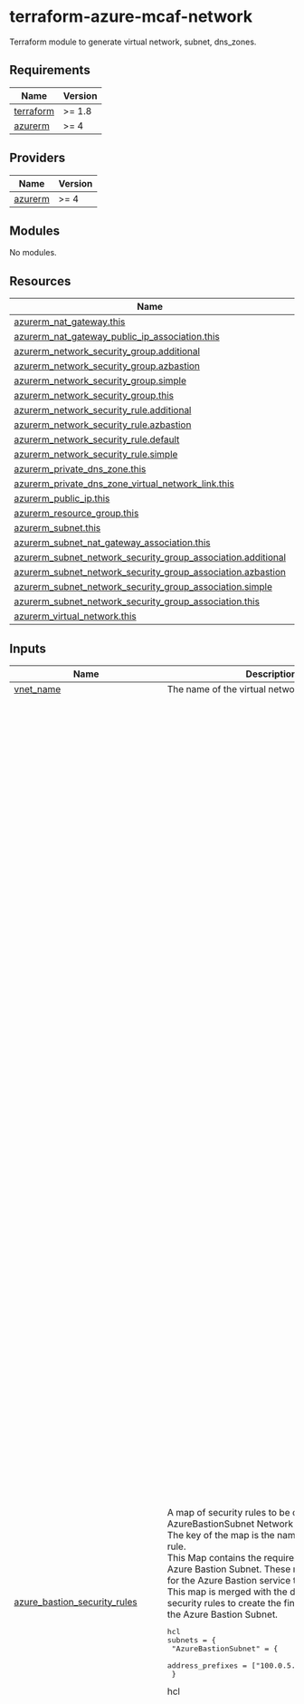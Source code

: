 # terraform-azure-mcaf-network
Terraform module to generate virtual network, subnet, dns_zones.

<!-- BEGIN_TF_DOCS -->
## Requirements

| Name | Version |
|------|---------|
| <a name="requirement_terraform"></a> [terraform](#requirement\_terraform) | >= 1.8 |
| <a name="requirement_azurerm"></a> [azurerm](#requirement\_azurerm) | >= 4 |

## Providers

| Name | Version |
|------|---------|
| <a name="provider_azurerm"></a> [azurerm](#provider\_azurerm) | >= 4 |

## Modules

No modules.

## Resources

| Name | Type |
|------|------|
| [azurerm_nat_gateway.this](https://registry.terraform.io/providers/hashicorp/azurerm/latest/docs/resources/nat_gateway) | resource |
| [azurerm_nat_gateway_public_ip_association.this](https://registry.terraform.io/providers/hashicorp/azurerm/latest/docs/resources/nat_gateway_public_ip_association) | resource |
| [azurerm_network_security_group.additional](https://registry.terraform.io/providers/hashicorp/azurerm/latest/docs/resources/network_security_group) | resource |
| [azurerm_network_security_group.azbastion](https://registry.terraform.io/providers/hashicorp/azurerm/latest/docs/resources/network_security_group) | resource |
| [azurerm_network_security_group.simple](https://registry.terraform.io/providers/hashicorp/azurerm/latest/docs/resources/network_security_group) | resource |
| [azurerm_network_security_group.this](https://registry.terraform.io/providers/hashicorp/azurerm/latest/docs/resources/network_security_group) | resource |
| [azurerm_network_security_rule.additional](https://registry.terraform.io/providers/hashicorp/azurerm/latest/docs/resources/network_security_rule) | resource |
| [azurerm_network_security_rule.azbastion](https://registry.terraform.io/providers/hashicorp/azurerm/latest/docs/resources/network_security_rule) | resource |
| [azurerm_network_security_rule.default](https://registry.terraform.io/providers/hashicorp/azurerm/latest/docs/resources/network_security_rule) | resource |
| [azurerm_network_security_rule.simple](https://registry.terraform.io/providers/hashicorp/azurerm/latest/docs/resources/network_security_rule) | resource |
| [azurerm_private_dns_zone.this](https://registry.terraform.io/providers/hashicorp/azurerm/latest/docs/resources/private_dns_zone) | resource |
| [azurerm_private_dns_zone_virtual_network_link.this](https://registry.terraform.io/providers/hashicorp/azurerm/latest/docs/resources/private_dns_zone_virtual_network_link) | resource |
| [azurerm_public_ip.this](https://registry.terraform.io/providers/hashicorp/azurerm/latest/docs/resources/public_ip) | resource |
| [azurerm_resource_group.this](https://registry.terraform.io/providers/hashicorp/azurerm/latest/docs/resources/resource_group) | resource |
| [azurerm_subnet.this](https://registry.terraform.io/providers/hashicorp/azurerm/latest/docs/resources/subnet) | resource |
| [azurerm_subnet_nat_gateway_association.this](https://registry.terraform.io/providers/hashicorp/azurerm/latest/docs/resources/subnet_nat_gateway_association) | resource |
| [azurerm_subnet_network_security_group_association.additional](https://registry.terraform.io/providers/hashicorp/azurerm/latest/docs/resources/subnet_network_security_group_association) | resource |
| [azurerm_subnet_network_security_group_association.azbastion](https://registry.terraform.io/providers/hashicorp/azurerm/latest/docs/resources/subnet_network_security_group_association) | resource |
| [azurerm_subnet_network_security_group_association.simple](https://registry.terraform.io/providers/hashicorp/azurerm/latest/docs/resources/subnet_network_security_group_association) | resource |
| [azurerm_subnet_network_security_group_association.this](https://registry.terraform.io/providers/hashicorp/azurerm/latest/docs/resources/subnet_network_security_group_association) | resource |
| [azurerm_virtual_network.this](https://registry.terraform.io/providers/hashicorp/azurerm/latest/docs/resources/virtual_network) | resource |

## Inputs

| Name | Description | Type | Default | Required |
|------|-------------|------|---------|:--------:|
| <a name="input_vnet_name"></a> [vnet\_name](#input\_vnet\_name) | The name of the virtual network. | `string` | n/a | yes |
| <a name="input_azure_bastion_security_rules"></a> [azure\_bastion\_security\_rules](#input\_azure\_bastion\_security\_rules) | A map of security rules to be created in the AzureBastionSubnet Network Security Group. The key of the map is the name of the security rule.<br>  This Map contains the required rules for the Azure Bastion Subnet. These rules are required for the Azure Bastion service to work properly.<br>  This map is merged with the default rules and security rules to create the final set of rules for the Azure Bastion Subnet.<pre>hcl<br>subnets = {<br>  "AzureBastionSubnet" = {<br>    address_prefixes                = ["100.0.5.0/24"]<br>  }</pre>hcl | <pre>map(object({<br>    name                                       = string<br>    access                                     = string<br>    direction                                  = string<br>    priority                                   = number<br>    protocol                                   = string<br>    description                                = optional(string)<br>    destination_address_prefix                 = optional(string, null)<br>    destination_address_prefixes               = optional(set(string), null)<br>    destination_application_security_group_ids = optional(set(string), null)<br>    destination_port_range                     = optional(string, null)<br>    destination_port_ranges                    = optional(set(string), null)<br>    source_address_prefix                      = optional(string, null)<br>    source_address_prefixes                    = optional(set(string), null)<br>    source_application_security_group_ids      = optional(set(string), null)<br>    source_port_range                          = optional(string, null)<br>    source_port_ranges                         = optional(set(string), null)<br>    timeouts = optional(object({<br>      create = optional(string, "30")<br>      delete = optional(string, "30")<br>      read   = optional(string, "5")<br>      update = optional(string, "30")<br>    }))<br>  }))</pre> | <pre>{<br>  "Allow-DataPlane-in-from-VirtualNetwork": {<br>    "access": "Allow",<br>    "description": "Allow DataPlane traffic from the VirtualNetwork",<br>    "destination_address_prefix": "VirtualNetwork",<br>    "destination_port_range": "8080",<br>    "direction": "Inbound",<br>    "name": "Allow-DataPlane-in-from-VirtualNetwork",<br>    "priority": 4042,<br>    "protocol": "Tcp",<br>    "source_address_prefix": "VirtualNetwork",<br>    "source_port_range": "*"<br>  },<br>  "Allow-DataPlane-in-from-VirtualNetwork-5701": {<br>    "access": "Allow",<br>    "description": "Allow DataPlane traffic from the VirtualNetwork on port 5701",<br>    "destination_address_prefix": "VirtualNetwork",<br>    "destination_port_range": "5701",<br>    "direction": "Inbound",<br>    "name": "Allow-DataPlane-in-from-VirtualNetwork-5701",<br>    "priority": 4043,<br>    "protocol": "Tcp",<br>    "source_address_prefix": "VirtualNetwork",<br>    "source_port_range": "*"<br>  },<br>  "Allow-DataPlane-out-to-VirtualNetwork-5701": {<br>    "access": "Allow",<br>    "description": "Allow DataPlane traffic to the VirtualNetwork on port 5701",<br>    "destination_address_prefix": "VirtualNetwork",<br>    "destination_port_range": "5701",<br>    "direction": "Outbound",<br>    "name": "Allow-DataPlane-out-to-VirtualNetwork-5701",<br>    "priority": 4043,<br>    "protocol": "Tcp",<br>    "source_address_prefix": "*",<br>    "source_port_range": "*"<br>  },<br>  "Allow-DataPlane-out-to-VirtualNetwork-8080": {<br>    "access": "Allow",<br>    "description": "Allow DataPlane traffic to the VirtualNetwork on port 8080",<br>    "destination_address_prefix": "VirtualNetwork",<br>    "destination_port_range": "8080",<br>    "direction": "Outbound",<br>    "name": "Allow-DataPlane-out-to-VirtualNetwork-8080",<br>    "priority": 4042,<br>    "protocol": "Tcp",<br>    "source_address_prefix": "*",<br>    "source_port_range": "*"<br>  },<br>  "Allow-Http-out-to-Internet": {<br>    "access": "Allow",<br>    "description": "Allow HTTP traffic to the Internet",<br>    "destination_address_prefix": "Internet",<br>    "destination_port_range": "80",<br>    "direction": "Outbound",<br>    "name": "Allow-Http-out-to-Internet",<br>    "priority": 4045,<br>    "protocol": "Tcp",<br>    "source_address_prefix": "*",<br>    "source_port_range": "*"<br>  },<br>  "Allow-Https-in-from-AzureLoadBalancer": {<br>    "access": "Allow",<br>    "description": "Allow HTTPS traffic from the AzureLoadBalancer",<br>    "destination_address_prefix": "*",<br>    "destination_port_range": "443",<br>    "direction": "Inbound",<br>    "name": "Allow-Https-in-from-AzureLoadBalancer",<br>    "priority": 4044,<br>    "protocol": "Tcp",<br>    "source_address_prefix": "AzureLoadBalancer",<br>    "source_port_range": "*"<br>  },<br>  "Allow-Https-in-from-GatewayManager": {<br>    "access": "Allow",<br>    "description": "Allow HTTPS traffic from the GatewayManager",<br>    "destination_address_prefix": "*",<br>    "destination_port_range": "443",<br>    "direction": "Inbound",<br>    "name": "Allow-Https-in-from-GatewayManager",<br>    "priority": 4041,<br>    "protocol": "Tcp",<br>    "source_address_prefix": "GatewayManager",<br>    "source_port_range": "*"<br>  },<br>  "Allow-Https-in-from-Internet": {<br>    "access": "Allow",<br>    "description": "Allow HTTPS traffic from the Internet",<br>    "destination_address_prefix": "*",<br>    "destination_port_range": "443",<br>    "direction": "Inbound",<br>    "name": "Allow-Https-in-from-Internet",<br>    "priority": 4040,<br>    "protocol": "Tcp",<br>    "source_address_prefix": null,<br>    "source_address_prefixes": null,<br>    "source_port_range": "*"<br>  },<br>  "Allow-Https-out-to-AzureCloud": {<br>    "access": "Allow",<br>    "description": "Allow HTTPS traffic to the AzureCloud",<br>    "destination_address_prefix": "AzureCloud",<br>    "destination_port_range": "443",<br>    "direction": "Outbound",<br>    "name": "Allow-Https-out-to-AzureCloud",<br>    "priority": 4044,<br>    "protocol": "Tcp",<br>    "source_address_prefix": "*",<br>    "source_port_range": "*"<br>  },<br>  "Allow-Rdp-out-to-VirtualNetwork": {<br>    "access": "Allow",<br>    "description": "Allow RDP traffic to the VirtualNetwork",<br>    "destination_address_prefix": "VirtualNetwork",<br>    "destination_port_range": "3389",<br>    "direction": "Outbound",<br>    "name": "Allow-Rdp-out-to-VirtualNetwork",<br>    "priority": 4040,<br>    "protocol": "Tcp",<br>    "source_address_prefix": "*",<br>    "source_port_range": "*"<br>  },<br>  "Allow-Ssh-out-to-VirtualNetwork": {<br>    "access": "Allow",<br>    "description": "Allow SSH traffic to the VirtualNetwork",<br>    "destination_address_prefix": "VirtualNetwork",<br>    "destination_port_range": "22",<br>    "direction": "Outbound",<br>    "name": "Allow-Ssh-out-to-VirtualNetwork",<br>    "priority": 4041,<br>    "protocol": "Tcp",<br>    "source_address_prefix": "*",<br>    "source_port_range": "*"<br>  }<br>}</pre> | no |
| <a name="input_azure_bastion_source_ip_prefixes"></a> [azure\_bastion\_source\_ip\_prefixes](#input\_azure\_bastion\_source\_ip\_prefixes) | The source IP prefixes that can access the Azure Bastion service, recommendation is not to use the default! | `set(string)` | <pre>[<br>  "0.0.0.0/0"<br>]</pre> | no |
| <a name="input_default_rules"></a> [default\_rules](#input\_default\_rules) | A map of default security rules to be created in **every** Network Security Group, except if you specificy "network\_security\_group\_config -> Azure default" in the subnet configuration.<br>  but of course, you can override these defaults by specifying the same rule in a new `default_rules` map.<br>  This map is merged with the security rules map to create the final set of rules for the Network Security Group.<pre>hcl<br>subnets = {<br>  "ToolingSubnet" = {<br>    address_prefixes                = ["100.0.3.0/24"]<br>    default_outbound_access_enabled = false<br>    create_network_security_group   = true<br>    network_security_group_config = {<br>      azure_default = true<br>    }<br>  }</pre>hcl | <pre>map(object({<br>    name                                       = string<br>    access                                     = string<br>    direction                                  = string<br>    priority                                   = number<br>    protocol                                   = string<br>    description                                = optional(string)<br>    destination_address_prefix                 = optional(string, null)<br>    destination_address_prefixes               = optional(set(string), null)<br>    destination_application_security_group_ids = optional(set(string), null)<br>    destination_port_range                     = optional(string, null)<br>    destination_port_ranges                    = optional(set(string), null)<br>    source_address_prefix                      = optional(string, null)<br>    source_address_prefixes                    = optional(set(string), null)<br>    source_application_security_group_ids      = optional(set(string), null)<br>    source_port_range                          = optional(string, null)<br>    source_port_ranges                         = optional(set(string), null)<br>    timeouts = optional(object({<br>      create = optional(string, "30")<br>      delete = optional(string, "30")<br>      read   = optional(string, "5")<br>      update = optional(string, "30")<br>    }))<br>  }))</pre> | <pre>{<br>  "Allow-Http-out-to-vnets": {<br>    "access": "Allow",<br>    "description": "Allow HTTP(S) traffic to VNets",<br>    "destination_address_prefix": "VirtualNetwork",<br>    "destination_port_ranges": [<br>      "80",<br>      "443"<br>    ],<br>    "direction": "Outbound",<br>    "name": "Allow-Http-out-to-vnets",<br>    "priority": 4095,<br>    "protocol": "Tcp",<br>    "source_address_prefix": "VirtualNetwork",<br>    "source_port_range": "*"<br>  },<br>  "Allow-Https-in-from-vnets": {<br>    "access": "Allow",<br>    "description": "Allow HTTPS traffic from VNets",<br>    "destination_address_prefix": "VirtualNetwork",<br>    "destination_port_range": "443",<br>    "direction": "Inbound",<br>    "name": "Allow-Https-in-from-vnets",<br>    "priority": 4095,<br>    "protocol": "Tcp",<br>    "source_address_prefix": "VirtualNetwork",<br>    "source_port_range": "*"<br>  },<br>  "Deny-Any-Any-Any-In": {<br>    "access": "Deny",<br>    "description": "Deny all inbound traffic",<br>    "destination_address_prefix": "*",<br>    "destination_port_range": "*",<br>    "direction": "Inbound",<br>    "name": "Deny-Any-Any-Any-In",<br>    "priority": 4096,<br>    "protocol": "*",<br>    "source_address_prefix": "*",<br>    "source_port_range": "*"<br>  },<br>  "Deny-Any-Any-Any-Out": {<br>    "access": "Deny",<br>    "description": "Deny all outbound traffic",<br>    "destination_address_prefix": "*",<br>    "destination_port_range": "*",<br>    "direction": "Outbound",<br>    "name": "Deny-Any-Any-Any-Out",<br>    "priority": 4096,<br>    "protocol": "*",<br>    "source_address_prefix": "*",<br>    "source_port_range": "*"<br>  }<br>}</pre> | no |
| <a name="input_natgateway"></a> [natgateway](#input\_natgateway) | This object describes the public IP configuration when creating Nat Gateway's with a public IP.  If creating more than one public IP, then these values will be used for all public IPs.<br><br>- `allocation_method`       = (Required) - Defines the allocation method for this IP address. Possible values are Static or Dynamic.<br>- `ddos_protection_mode`    = (Optional) - The DDoS protection mode of the public IP. Possible values are Disabled, Enabled, and VirtualNetworkInherited. Defaults to VirtualNetworkInherited.<br>- `ddos_protection_plan_id` = (Optional) - The ID of DDoS protection plan associated with the public IP. ddos\_protection\_plan\_id can only be set when ddos\_protection\_mode is Enabled<br>- `domain_name_label`       = (Optional) - Label for the Domain Name. Will be used to make up the FQDN. If a domain name label is specified, an A DNS record is created for the public IP in the Microsoft Azure DNS system.<br>- `idle_timeout_in_minutes` = (Optional) - Specifies the timeout for the TCP idle connection. The value can be set between 4 and 30 minutes.<br>- `inherit_tags`            = (Optional) - Defaults to false.  Set this to false if only the tags defined on this resource should be applied. - Future functionality leaving in.<br>- `ip_version`              = (Optional) - The IP Version to use, IPv6 or IPv4. Changing this forces a new resource to be created. Only static IP address allocation is supported for IPv6.<br>- `lock_level`              = (Optional) - Set this value to override the resource level lock value.  Possible values are `None`, `CanNotDelete`, and `ReadOnly`.<br>- `name`                    = (Optional) - The name of the Nat gateway. Changing this forces a new resource to be created.<br>- `sku`                     = (Optional) - The SKU of the Public IP. Accepted values are Basic and Standard. Defaults to Standard to support zones by default. Changing this forces a new resource to be created. When sku\_tier is set to Global, sku must be set to Standard.<br>- `sku_tier`                = (Optional) - The SKU tier of the Public IP. Accepted values are Global and Regional. Defaults to Regional<br>- `zones`                   = (Optional) - A list of zones where this public IP should be deployed. Defaults to no zone. if you prefer, you can set other values for the zones ["1","2","3"]. Changing this forces a new resource to be created.<br><br>  Example Inputs:<pre>hcl<br>  natgateway = {<br>    name = "my-nat-gw"<br>  }</pre>hcl | <pre>object({<br>    name                    = optional(string, null)<br>    allocation_method       = optional(string, "Static")<br>    ddos_protection_mode    = optional(string, "VirtualNetworkInherited")<br>    ddos_protection_plan_id = optional(string, null)<br>    domain_name_label       = optional(string, null)<br>    idle_timeout_in_minutes = optional(number, 4)<br>    inherit_tags            = optional(bool, true)<br>    ip_version              = optional(string, "IPv4")<br>    lock_level              = optional(string, null)<br>    sku                     = optional(string, "Standard")<br>    sku_tier                = optional(string, "Regional")<br>    zones                   = optional(list(string))<br>  })</pre> | `null` | no |
| <a name="input_private_dns"></a> [private\_dns](#input\_private\_dns) | This object describes the private DNS configuration for the virtual network.<br><br>- `zone_name`           = (Required) - The name of the private DNS zone.<br>- `zone_link_enabled`   = (Optional) - Whether to link the private DNS zone to the virtual network. Defaults to true.<br>- `zone_link_name`      = (Optional) - The name of the private DNS zone link. Changing this forces a new resource to be created.<br>- `resource_group_name` = (Optional) - The name of the resource group to link the private DNS zone to. Changing this forces a new resource to be created.<br><br>  Example Inputs:<pre>hcl<br>private_dns = {<br>  "keyvault" = {<br>    zone_name = "privatelink.vaultcore.azure.net"<br>  }<br>  "blob" = {<br>    zone_name = "privatelink.blob.core.windows.net"<br>  }<br>  "azurecr" = {<br>    zone_name = "privatelink.azurecr.io"<br>  }<br>}</pre>hcl | <pre>map(object({<br>    zone_name           = string<br>    zone_link_enabled   = optional(bool, true)<br>    zone_link_name      = optional(string)<br>    resource_group_name = optional(string)<br>  }))</pre> | `null` | no |
| <a name="input_public_ip"></a> [public\_ip](#input\_public\_ip) | This object describes the public IP configuration when creating a public IP.<br>Its is preconfigured by the Nat Gateway.<br><br>- `allocation_method` = (Optional) - Defines the allocation method for this IP address. Possible values are Static or Dynamic, default is Static.<br>- `ip_version`        = (Optional) - The IP Version to use, IPv6 or IPv4. Changing this forces a new resource to be created. Only static IP address allocation is supported for IPv6, Default is IPv4.<br>- `name`              = (Optional) - The name of the Public IP. Changing this forces a new resource to be created.<br>- `sku`               = (Optional) - The SKU of the Public IP. Accepted values are Basic and Standard. Defaults to Standard. Changing this forces a new resource to be created.<br>- `sku_tier`          = (Optional) - The SKU Tier that should be used for the Public IP. Possible values are Regional and Global. Defaults to Regional. Changing this forces a new resource to be created.<br>- `zones`             = (Optional) - A collection containing the availability zone to allocate the Public IP in. Changing this forces a new resource to be created, Availability Zones are only supported with a Standard SKU and in select regions at this time. Standard SKU Public IP Addresses that do not specify a zone are not zone-redundant by default.<br>} | <pre>object({<br>    name              = optional(string, null)<br>    allocation_method = optional(string, "Static")<br>    ip_version        = optional(string, "IPv4")<br>    sku               = optional(string, "Standard")<br>    sku_tier          = optional(string, "Regional")<br>    zones             = optional(list(string))<br>  })</pre> | `{}` | no |
| <a name="input_resource_group"></a> [resource\_group](#input\_resource\_group) | The name of the resource group in which to create the resources. | <pre>object({<br>    name     = string<br>    location = string<br>  })</pre> | <pre>{<br>  "location": null,<br>  "name": null<br>}</pre> | no |
| <a name="input_security_rules"></a> [security\_rules](#input\_security\_rules) | A map of security rules to be created in **every** Network Security Group. The key of the map is the name of the security rule.<br><br>  - `access` - (Required) Specifies whether network traffic is allowed or denied. Possible values are `Allow` and `Deny`.<br>  - `name` - (Required) Name of the network security rule to be created.<br>  - `description` - (Optional) A description for this rule. Restricted to 140 characters.<br>  - `destination_address_prefix` - (Optional) CIDR or destination IP range or * to match any IP. Tags such as `VirtualNetwork`, `AzureLoadBalancer` and `Internet` can also be used. Besides, it also supports all available Service Tags like ‘Sql.WestEurope‘, ‘Storage.EastUS‘, etc. You can list the available service tags with the CLI:<pre>shell az network list-service-tags --location westcentralus</pre>. For further information please see [Azure CLI<br>  - `destination_address_prefixes` - (Optional) List of destination address prefixes. Tags may not be used. This is required if `destination_address_prefix` is not specified.<br>  - `destination_application_security_group_ids` - (Optional) A List of destination Application Security Group IDs<br>  - `destination_port_range` - (Optional) Destination Port or Range. Integer or range between `0` and `65535` or `*` to match any. This is required if `destination_port_ranges` is not specified.<br>  - `destination_port_ranges` - (Optional) List of destination ports or port ranges. This is required if `destination_port_range` is not specified.<br>  - `direction` - (Required) The direction specifies if rule will be evaluated on incoming or outgoing traffic. Possible values are `Inbound` and `Outbound`.<br>  - `name` - (Required) The name of the security rule. This needs to be unique across all Rules in the Network Security Group. Changing this forces a new resource to be created.<br>  - `priority` - (Required) Specifies the priority of the rule. The value can be between 100 and 4096. The priority number must be unique for each rule in the collection. The lower the priority number, the higher the priority of the rule.<br>  - `protocol` - (Required) Network protocol this rule applies to. Possible values include `Tcp`, `Udp`, `Icmp`, `Esp`, `Ah` or `*` (which matches all).<br>  - `resource_group_name` - (Required) The name of the resource group in which to create the Network Security Rule. Changing this forces a new resource to be created.<br>  - `source_address_prefix` - (Optional) CIDR or source IP range or * to match any IP. Tags such as `VirtualNetwork`, `AzureLoadBalancer` and `Internet` can also be used. This is required if `source_address_prefixes` is not specified.<br>  - `source_address_prefixes` - (Optional) List of source address prefixes. Tags may not be used. This is required if `source_address_prefix` is not specified.<br>  - `source_application_security_group_ids` - (Optional) A List of source Application Security Group IDs<br>  - `source_port_range` - (Optional) Source Port or Range. Integer or range between `0` and `65535` or `*` to match any. This is required if `source_port_ranges` is not specified.<br>  - `source_port_ranges` - (Optional) List of source ports or port ranges. This is required if `source_port_range` is not specified.<br><br>  ---<br>  `timeouts` block supports the following:<br>  - `create` - (Defaults to 30 minutes) Used when creating the Network Security Rule.<br>  - `delete` - (Defaults to 30 minutes) Used when deleting the Network Security Rule.<br>  - `read` - (Defaults to 5 minutes) Used when retrieving the Network Security Rule.<br>  - `update` - (Defaults to 30 minutes) Used when updating the Network Security Rule.<pre>hcl<br>security_rules = {<br>  "test" = {<br>    access                     = "Allow"<br>    name                       = "Allow-HTTPS-Internet"<br>    description                = "Allow HTTPS traffic to the Internet"<br>    destination_address_prefix = "Internet"<br>    destination_port_range     = "443"<br>    direction                  = "Outbound"<br>    priority                   = 555<br>    protocol                   = "Tcp"<br>    source_address_prefix      = "VirtualNetwork"<br>    source_port_range          = "*"<br>  }<br>}</pre>hcl | <pre>map(object({<br>    name                                       = string<br>    access                                     = string<br>    description                                = optional(string)<br>    destination_address_prefix                 = optional(string)<br>    destination_address_prefixes               = optional(set(string))<br>    destination_application_security_group_ids = optional(set(string))<br>    destination_port_range                     = optional(string)<br>    destination_port_ranges                    = optional(set(string))<br>    direction                                  = string<br>    priority                                   = number<br>    protocol                                   = string<br>    source_address_prefix                      = optional(string)<br>    source_address_prefixes                    = optional(set(string))<br>    source_application_security_group_ids      = optional(set(string))<br>    source_port_range                          = optional(string)<br>    source_port_ranges                         = optional(set(string))<br>    timeouts = optional(object({<br>      create = optional(string)<br>      delete = optional(string)<br>      read   = optional(string)<br>      update = optional(string)<br>    }))<br>  }))</pre> | `{}` | no |
| <a name="input_subnet_delegations_actions"></a> [subnet\_delegations\_actions](#input\_subnet\_delegations\_actions) | List of delegation actions when delegations of subnets is used, will be used for querying | `map(list(string))` | <pre>{<br>  "GitHub.Network/networkSettings": [<br>    "Microsoft.Network/virtualNetworks/subnets/action"<br>  ],<br>  "Microsoft.AVS/PrivateClouds": [<br>    "Microsoft.Network/virtualNetworks/subnets/action"<br>  ],<br>  "Microsoft.ApiManagement/service": [<br>    "Microsoft.Network/virtualNetworks/subnets/action"<br>  ],<br>  "Microsoft.Apollo/npu": [<br>    "Microsoft.Network/virtualNetworks/subnets/action"<br>  ],<br>  "Microsoft.App/environments": [<br>    "Microsoft.Network/virtualNetworks/subnets/action"<br>  ],<br>  "Microsoft.App/testClients": [<br>    "Microsoft.Network/virtualNetworks/subnets/action"<br>  ],<br>  "Microsoft.AzureCosmosDB/clusters": [<br>    "Microsoft.Network/virtualNetworks/subnets/action"<br>  ],<br>  "Microsoft.BareMetal/AzureHPC": [<br>    "Microsoft.Network/virtualNetworks/subnets/action"<br>  ],<br>  "Microsoft.BareMetal/AzureHostedService": [<br>    "Microsoft.Network/virtualNetworks/subnets/action"<br>  ],<br>  "Microsoft.BareMetal/AzurePaymentHSM": [<br>    "Microsoft.Network/virtualNetworks/subnets/action"<br>  ],<br>  "Microsoft.BareMetal/AzureVMware": [<br>    "Microsoft.Network/networkinterfaces/*",<br>    "Microsoft.Network/virtualNetworks/subnets/join/action"<br>  ],<br>  "Microsoft.BareMetal/CrayServers": [<br>    "Microsoft.Network/networkinterfaces/*",<br>    "Microsoft.Network/virtualNetworks/subnets/join/action"<br>  ],<br>  "Microsoft.BareMetal/MonitoringServers": [<br>    "Microsoft.Network/virtualNetworks/subnets/action"<br>  ],<br>  "Microsoft.Batch/batchAccounts": [<br>    "Microsoft.Network/virtualNetworks/subnets/action"<br>  ],<br>  "Microsoft.CloudTest/hostedpools": [<br>    "Microsoft.Network/virtualNetworks/subnets/action"<br>  ],<br>  "Microsoft.CloudTest/images": [<br>    "Microsoft.Network/virtualNetworks/subnets/action"<br>  ],<br>  "Microsoft.CloudTest/pools": [<br>    "Microsoft.Network/virtualNetworks/subnets/action"<br>  ],<br>  "Microsoft.Codespaces/plans": [<br>    "Microsoft.Network/virtualNetworks/subnets/action"<br>  ],<br>  "Microsoft.ContainerInstance/containerGroups": [<br>    "Microsoft.Network/virtualNetworks/subnets/action"<br>  ],<br>  "Microsoft.ContainerService/TestClients": [<br>    "Microsoft.Network/virtualNetworks/subnets/action"<br>  ],<br>  "Microsoft.ContainerService/managedClusters": [<br>    "Microsoft.Network/virtualNetworks/subnets/action"<br>  ],<br>  "Microsoft.DBforMySQL/flexibleServers": [<br>    "Microsoft.Network/virtualNetworks/subnets/action"<br>  ],<br>  "Microsoft.DBforMySQL/servers": [<br>    "Microsoft.Network/virtualNetworks/subnets/action"<br>  ],<br>  "Microsoft.DBforMySQL/serversv2": [<br>    "Microsoft.Network/virtualNetworks/subnets/action"<br>  ],<br>  "Microsoft.DBforPostgreSQL/flexibleServers": [<br>    "Microsoft.Network/virtualNetworks/subnets/action"<br>  ],<br>  "Microsoft.DBforPostgreSQL/serversv2": [<br>    "Microsoft.Network/virtualNetworks/subnets/join/action"<br>  ],<br>  "Microsoft.DBforPostgreSQL/singleServers": [<br>    "Microsoft.Network/virtualNetworks/subnets/action"<br>  ],<br>  "Microsoft.Databricks/workspaces": [<br>    "Microsoft.Network/virtualNetworks/subnets/join/action",<br>    "Microsoft.Network/virtualNetworks/subnets/prepareNetworkPolicies/action",<br>    "Microsoft.Network/virtualNetworks/subnets/unprepareNetworkPolicies/action"<br>  ],<br>  "Microsoft.DelegatedNetwork/controller": [<br>    "Microsoft.Network/virtualNetworks/subnets/action"<br>  ],<br>  "Microsoft.DevCenter/networkConnection": [<br>    "Microsoft.Network/virtualNetworks/subnets/action"<br>  ],<br>  "Microsoft.DocumentDB/cassandraClusters": [<br>    "Microsoft.Network/virtualNetworks/subnets/action"<br>  ],<br>  "Microsoft.Fidalgo/networkSettings": [<br>    "Microsoft.Network/virtualNetworks/subnets/action"<br>  ],<br>  "Microsoft.HardwareSecurityModules/dedicatedHSMs": [<br>    "Microsoft.Network/networkinterfaces/*",<br>    "Microsoft.Network/virtualNetworks/subnets/join/action"<br>  ],<br>  "Microsoft.Kusto/clusters": [<br>    "Microsoft.Network/virtualNetworks/subnets/action"<br>  ],<br>  "Microsoft.LabServices/labplans": [<br>    "Microsoft.Network/virtualNetworks/subnets/action"<br>  ],<br>  "Microsoft.Logic/integrationServiceEnvironments": [<br>    "Microsoft.Network/virtualNetworks/subnets/action"<br>  ],<br>  "Microsoft.MachineLearningServices/workspaces": [<br>    "Microsoft.Network/virtualNetworks/subnets/action"<br>  ],<br>  "Microsoft.Netapp/volumes": [<br>    "Microsoft.Network/networkinterfaces/*",<br>    "Microsoft.Network/virtualNetworks/subnets/join/action"<br>  ],<br>  "Microsoft.Network/dnsResolvers": [<br>    "Microsoft.Network/virtualNetworks/subnets/join/action"<br>  ],<br>  "Microsoft.Network/fpgaNetworkInterfaces": [<br>    "Microsoft.Network/virtualNetworks/subnets/action"<br>  ],<br>  "Microsoft.Network/managedResolvers": [<br>    "Microsoft.Network/virtualNetworks/subnets/action"<br>  ],<br>  "Microsoft.Network/networkWatchers.": [<br>    "Microsoft.Network/virtualNetworks/subnets/action"<br>  ],<br>  "Microsoft.Network/virtualNetworkGateways": [<br>    "Microsoft.Network/virtualNetworks/subnets/action"<br>  ],<br>  "Microsoft.Orbital/orbitalGateways": [<br>    "Microsoft.Network/virtualNetworks/subnets/action"<br>  ],<br>  "Microsoft.PowerPlatform/enterprisePolicies": [<br>    "Microsoft.Network/virtualNetworks/subnets/action"<br>  ],<br>  "Microsoft.PowerPlatform/vnetaccesslinks": [<br>    "Microsoft.Network/virtualNetworks/subnets/action"<br>  ],<br>  "Microsoft.ServiceFabricMesh/networks": [<br>    "Microsoft.Network/virtualNetworks/subnets/action"<br>  ],<br>  "Microsoft.ServiceNetworking/trafficControllers": [<br>    "Microsoft.Network/virtualNetworks/subnets/action"<br>  ],<br>  "Microsoft.Singularity/accounts/networks": [<br>    "Microsoft.Network/virtualNetworks/subnets/action"<br>  ],<br>  "Microsoft.Singularity/accounts/npu": [<br>    "Microsoft.Network/virtualNetworks/subnets/action"<br>  ],<br>  "Microsoft.Sql/managedInstances": [<br>    "Microsoft.Network/virtualNetworks/subnets/join/action",<br>    "Microsoft.Network/virtualNetworks/subnets/prepareNetworkPolicies/action",<br>    "Microsoft.Network/virtualNetworks/subnets/unprepareNetworkPolicies/action"<br>  ],<br>  "Microsoft.Sql/managedInstancesOnebox": [<br>    "Microsoft.Network/virtualNetworks/subnets/action"<br>  ],<br>  "Microsoft.Sql/managedInstancesStage": [<br>    "Microsoft.Network/virtualNetworks/subnets/action"<br>  ],<br>  "Microsoft.Sql/managedInstancesTest": [<br>    "Microsoft.Network/virtualNetworks/subnets/action"<br>  ],<br>  "Microsoft.Sql/servers": [<br>    "Microsoft.Network/virtualNetworks/subnets/action"<br>  ],<br>  "Microsoft.StoragePool/diskPools": [<br>    "Microsoft.Network/virtualNetworks/subnets/action"<br>  ],<br>  "Microsoft.StreamAnalytics/streamingJobs": [<br>    "Microsoft.Network/virtualNetworks/subnets/join/action"<br>  ],<br>  "Microsoft.Synapse/workspaces": [<br>    "Microsoft.Network/virtualNetworks/subnets/action"<br>  ],<br>  "Microsoft.Web/hostingEnvironments": [<br>    "Microsoft.Network/virtualNetworks/subnets/action"<br>  ],<br>  "Microsoft.Web/serverFarms": [<br>    "Microsoft.Network/virtualNetworks/subnets/action"<br>  ],<br>  "NGINX.NGINXPLUS/nginxDeployments": [<br>    "Microsoft.Network/virtualNetworks/subnets/action"<br>  ],<br>  "PaloAltoNetworks.Cloudngfw/firewalls": [<br>    "Microsoft.Network/virtualNetworks/subnets/action"<br>  ],<br>  "Qumulo.Storage/fileSystems": [<br>    "Microsoft.Network/virtualNetworks/subnets/action"<br>  ]<br>}</pre> | no |
| <a name="input_subnets"></a> [subnets](#input\_subnets) | This object describes the subnets to create within the virtual network.<br><br>- `address_prefix`   = (Optional) - The address prefix to use for the subnet. Changing this forces a new resource to be created.<br>- `address_prefixes` = (Optional) - The address prefixes to use for the subnet. Changing this forces a new resource to be created.<br>- `name`             = (Optional) - The name of the subnet. Changing this forces a new resource to be created.<br>- `create_network_security_group` = (Optional) - Whether to create a specific Network Security Group for the subnet. Defaults to false.<br>- `network_security_group_config` = (Optional) - The configuration for the Network Security Group. Changing this forces a new resource to be created.<br>  `azure_default` = (Optional) - Whether to use the Azure default Network Security Group rules. Defaults to false.<br>- `network_security_group_id` = (Optional) - The ID of the Network Security Group to associate with the subnet. Changing this forces a new resource to be created.<br>- `no_nsg_association` = (Optional) - Whether to associate a Network Security Group with the subnet. Defaults to false.<br>- `nat_gateway`      = (Optional) - The NAT Gateway to associate with the subnet. Changing this forces a new resource to be created.<br>- `network_security_group` = (Optional) - The Network Security Group to associate with the subnet. Changing this forces a new resource to be created.<br>- `private_endpoint_network_policies` = (Optional) - The network policies for private endpoints on the subnet. Possible values are Enabled and Disabled. Defaults to Enabled.<br>- `private_link_service_network_policies_enabled` = (Optional) - Enable or disable network policies for private link service on the subnet. Defaults to true.<br>- `route_table` = (Optional) - The Route Table to associate with the subnet. Changing this forces a new resource to be created.<br>- `service_endpoint_policies` = (Optional) - The service endpoint policies to associate with the subnet. Changing this forces a new resource to be created.<br>- `service_endpoints` = (Optional) - The service endpoints to associate with the subnet. Changing this forces a new resource to be created.<br>- `default_outbound_access_enabled` = (Optional) - Whether to allow outbound traffic from the subnet. Defaults to false.<br>- `sharing_scope` = (Optional) - The sharing scope of the subnet. Possible values are None, Shared, and Service. Defaults to None.<br>- `delegate_to` = (Optional) - The service to delegate to. Changing this forces a new resource to be created.<br>- `timeouts` = (Optional) - The timeouts for the subnet.<br>- `role_assignments` = (Optional) - The role assignments for the subnet.<br><br>  Example Inputs:<pre>hcl<br>subnets = {<br>  "CoreSubnet" = {<br>    address_prefixes                = ["100.0.1.0/24"]<br>    default_outbound_access_enabled = false<br>  }<br>  "DevopsSubnet" = {<br>    address_prefixes                = ["100.0.2.0/24"]<br>    default_outbound_access_enabled = false<br>    delegate_to                     = "Microsoft.ContainerInstance/containerGroups"<br>    create_network_security_group   = true<br>  }<br>  "ToolingSubnet" = {<br>    address_prefixes                = ["100.0.3.0/24"]<br>    default_outbound_access_enabled = false<br>    create_network_security_group   = true<br>    network_security_group_config = {<br>      azure_default = true<br>    }<br>  }<br>  "OtherSubnet" = {<br>    address_prefixes                = ["100.0.4.0/24"]<br>    default_outbound_access_enabled = false<br>    no_nsg_association              = true<br>  }<br>  "AzureBastionSubnet" = {<br>    address_prefixes                = ["100.0.5.0/24"]<br>    default_outbound_access_enabled = false<br>  }<br>}</pre>hcl | <pre>map(object({<br>    name                            = optional(string)<br>    address_prefix                  = optional(string)<br>    address_prefixes                = optional(list(string))<br>    default_outbound_access_enabled = optional(bool, false)<br>    delegate_to                     = optional(string, null)<br>    delegate_to_actions             = optional(list(string), null)<br>    nat_gateway = optional(object({<br>      id = string<br>    }))<br>    no_nsg_association            = optional(bool, false)<br>    create_network_security_group = optional(bool, false)<br>    network_security_group_config = optional(object({<br>      azure_default = optional(bool, false)<br>    }), null)<br>    network_security_group_id                     = optional(string, null)<br>    private_endpoint_network_policies             = optional(string, "Enabled")<br>    private_link_service_network_policies_enabled = optional(bool, true)<br>    role_assignments = optional(map(object({<br>      role_definition_id_or_name             = string<br>      principal_id                           = string<br>      description                            = optional(string, null)<br>      skip_service_principal_aad_check       = optional(bool, false)<br>      condition                              = optional(string, null)<br>      condition_version                      = optional(string, null)<br>      delegated_managed_identity_resource_id = optional(string, null)<br>      principal_type                         = optional(string, null)<br>    })))<br>    route_table = optional(object({<br>      id = string<br>    }))<br>    service_endpoint_policies = optional(map(object({<br>      id = string<br>    })))<br>    service_endpoints = optional(set(string))<br>    sharing_scope     = optional(string, null)<br>    timeouts = optional(object({<br>      create = optional(string)<br>      delete = optional(string)<br>      read   = optional(string)<br>      update = optional(string)<br>    }))<br>  }))</pre> | `{}` | no |
| <a name="input_tags"></a> [tags](#input\_tags) | A map of tags to assign to the resource. | `map(string)` | `{}` | no |
| <a name="input_vnet_address_space"></a> [vnet\_address\_space](#input\_vnet\_address\_space) | The address space that is used by the virtual network. | `list(string)` | <pre>[<br>  "10.0.0.0/16"<br>]</pre> | no |
| <a name="input_vnet_dns_servers"></a> [vnet\_dns\_servers](#input\_vnet\_dns\_servers) | The DNS servers to be used by the virtual network. | `list(string)` | `[]` | no |

## Outputs

| Name | Description |
|------|-------------|
| <a name="output_all_network_security_groups"></a> [all\_network\_security\_groups](#output\_all\_network\_security\_groups) | A map of all network security groups created keyed by subnet |
| <a name="output_all_subnets"></a> [all\_subnets](#output\_all\_subnets) | A list of all subnets created |
| <a name="output_id"></a> [id](#output\_id) | The ID of the virtual network |
| <a name="output_name"></a> [name](#output\_name) | The name of the virtual network |
| <a name="output_private_dns_zone_list"></a> [private\_dns\_zone\_list](#output\_private\_dns\_zone\_list) | A map of private DNS zone names to their corresponding names and IDs |
| <a name="output_resource_group"></a> [resource\_group](#output\_resource\_group) | The resource group in which the virtual network is created |
| <a name="output_subnets"></a> [subnets](#output\_subnets) | A map of subnet names to their corresponding names and IDs |
| <a name="output_subnets_with_default_nsg"></a> [subnets\_with\_default\_nsg](#output\_subnets\_with\_default\_nsg) | n/a |
| <a name="output_subnets_with_nsg"></a> [subnets\_with\_nsg](#output\_subnets\_with\_nsg) | n/a |
| <a name="output_subnets_with_nsg_azure_default"></a> [subnets\_with\_nsg\_azure\_default](#output\_subnets\_with\_nsg\_azure\_default) | n/a |
<!-- END_TF_DOCS -->

## License

**Copyright:** Schuberg Philis

```text
Licensed under the Apache License, Version 2.0 (the "License");
you may not use this file except in compliance with the License.
You may obtain a copy of the License at

    http://www.apache.org/licenses/LICENSE-2.0

Unless required by applicable law or agreed to in writing, software
distributed under the License is distributed on an "AS IS" BASIS,
WITHOUT WARRANTIES OR CONDITIONS OF ANY KIND, either express or implied.
See the License for the specific language governing permissions and
limitations under the License.
```
